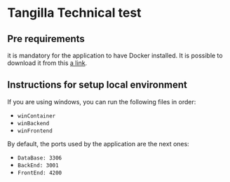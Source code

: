 # Tangilla Technical test

## Pre requirements
it is mandatory for the application to have Docker installed. It is possible to download it from this [a link](https://www.docker.com/products/docker-desktop/).

## Instructions for setup local environment

If you are using windows, you can run the following files in order:
- `winContainer`
- `winBackend`
- `winFrontend`

By default, the ports used by the application are the next ones:
- `DataBase: 3306`
- `BackEnd: 3001`
- `FrontEnd: 4200`
